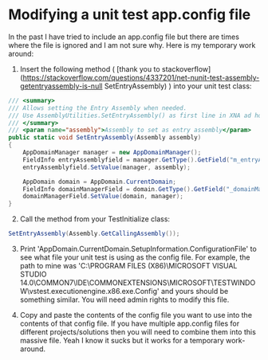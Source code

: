 # Modifying a unit test app.config file

In the past I have tried to include an app.config file but there are times where the file is ignored and I am not sure why. Here is my temporary work around:

1. Insert the following method ( [thank you to stackoverflow](https://stackoverflow.com/questions/4337201/net-nunit-test-assembly-getentryassembly-is-null SetEntryAssembly) ) into your unit test class:

  ```csharp
  /// <summary>
  /// Allows setting the Entry Assembly when needed. 
  /// Use AssemblyUtilities.SetEntryAssembly() as first line in XNA ad hoc tests.
  /// </summary>
  /// <param name="assembly">Assembly to set as entry assembly</param>
  public static void SetEntryAssembly(Assembly assembly)
  {
      AppDomainManager manager = new AppDomainManager();
      FieldInfo entryAssemblyfield = manager.GetType().GetField("m_entryAssembly", BindingFlags.Instance | BindingFlags.NonPublic);
      entryAssemblyfield.SetValue(manager, assembly);

      AppDomain domain = AppDomain.CurrentDomain;
      FieldInfo domainManagerField = domain.GetType().GetField("_domainManager", BindingFlags.Instance | BindingFlags.NonPublic);
      domainManagerField.SetValue(domain, manager);
  }
  ```
  
2. Call the method from your TestInitialize class:

  ```csharp
  SetEntryAssembly(Assembly.GetCallingAssembly());
  ```

3. Print 'AppDomain.CurrentDomain.SetupInformation.ConfigurationFile' to see what file your unit test is using as the config file. For example, the path to mine was 'C:\PROGRAM FILES (X86)\MICROSOFT VISUAL STUDIO 14.0\COMMON7\IDE\COMMONEXTENSIONS\MICROSOFT\TESTWINDOW\vstest.executionengine.x86.exe.Config' and yours should be something similar. You will need admin rights to modify this file.

4. Copy and paste the contents of the config file you want to use into the contents of that config file. If you have multiple app.config files for different projects/solutions then you will need to combine them into this massive file. Yeah I know it sucks but it works for a temporary work-around.
